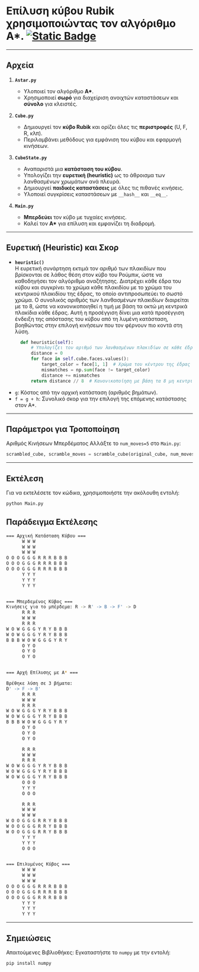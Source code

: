 # Επίλυση κύβου Rubik χρησιμοποιώντας τον αλγόριθμο **A\***.  [![Static Badge](https://img.shields.io/badge/English-orange)](README.en.md)

---

## Αρχεία
1. **`Astar.py`**  
   - Υλοποιεί τον αλγόριθμο **A\***.  
   - Χρησιμοποιεί **σωρό** για διαχείριση ανοιχτών καταστάσεων και **σύνολο** για κλειστές.  

2. **`Cube.py`**  
   - Δημιουργεί τον **κύβο Rubik** και ορίζει όλες τις **περιστροφές** (U, F, R, κλπ).  
   - Περιλαμβάνει μεθόδους για εμφάνιση του κύβου και εφαρμογή κινήσεων.  

3. **`CubeState.py`**  
   - Αναπαριστά μια **κατάσταση του κύβου**.  
   - Υπολογίζει την **ευρετική (heuristic)** ως το άθροισμα των λανθασμένων χρωμάτων ανά πλευρά.  
   - Δημιουργεί **παιδικές καταστάσεις** με όλες τις πιθανές κινήσεις.  
   - Υλοποιεί συγκρίσεις καταστάσεων με `__hash__` και `__eq__`.  

4. **`Main.py`**  
   - **Μπερδεύει** τον κύβο με τυχαίες κινήσεις.  
   - Καλεί τον **A\*** για επίλυση και εμφανίζει τη διαδρομή.  

---

## Ευρετική (Heuristic) και Σκορ  
- **`heuristic()`**  
Η ευρετική συνάρτηση εκτιμά τον αριθμό των πλακιδίων που βρίσκονται σε λάθος θέση στον κύβο του Ρούμπικ, ώστε να καθοδηγήσει τον αλγόριθμο αναζήτησης. Διατρέχει κάθε έδρα του κύβου και συγκρίνει το χρώμα κάθε πλακιδίου με το χρώμα του κεντρικού πλακιδίου της έδρας, το οποίο αντιπροσωπεύει το σωστό χρώμα. Ο συνολικός αριθμός των λανθασμένων πλακιδίων διαιρείται με το 8, ώστε να κανονικοποιηθεί η τιμή με βάση τα οκτώ μη κεντρικά πλακίδια κάθε έδρας. Αυτή η προσέγγιση δίνει μια κατά προσέγγιση ένδειξη της απόστασης του κύβου από τη λυμένη κατάσταση, βοηθώντας στην επιλογή κινήσεων που τον φέρνουν πιο κοντά στη λύση.
  ```python
    def heuristic(self):
        # Υπολογίζει τον αριθμό των λανθασμένων πλακιδίων σε κάθε έδρα
        distance = 0
        for face in self.cube.faces.values():
            target_color = face[1, 1]  # Χρώμα του κέντρου της έδρας
            mismatches = np.sum(face != target_color)
            distance += mismatches
        return distance // 8  # Κανονικοποίηση με βάση τα 8 μη κεντρικά πλακίδια
  ```
- `g`: Κόστος από την αρχική κατάσταση (αριθμός βημάτων).
- `f = g + h`: Συνολικό σκορ για την επιλογή της επόμενης κατάστασης στον A*.
  
---
## Παράμετροι για Τροποποίηση

Αριθμός Κινήσεων Μπερδέματος
Αλλάξτε το `num_moves=5` στο `Main.py`:

```python
scrambled_cube, scramble_moves = scramble_cube(original_cube, num_moves=5) # Παράδειγμα: 5 κινήσεις
```
---
## Εκτέλεση

Για να εκτελέσετε τον κώδικα, χρησιμοποιήστε την ακόλουθη εντολή:

```bash
python Main.py 
```

## Παράδειγμα Εκτέλεσης

```bash
=== Αρχική Κατάσταση Κύβου ===
      W W W            
      W W W            
      W W W            
O O O G G G R R R B B B
O O O G G G R R R B B B
O O O G G G R R R B B B
      Y Y Y            
      Y Y Y            
      Y Y Y            


=== Μπερδεμένος Κύβος ===
Κινήσεις για το μπέρδεμα: R -> R' -> B -> F' -> D
      R R R            
      W W W            
      R R R            
W O W G G G Y R Y B B B
W O W G G G Y R Y B B B
B B B W O W G G G Y R Y
      O Y O            
      O Y O            
      O Y O            


=== Αρχή Επίλυσης με A* ===

Βρέθηκε λύση σε 3 βήματα:
D' -> F -> B'
      R R R            
      W W W            
      R R R            
W O W G G G Y R Y B B B
W O W G G G Y R Y B B B
B B B W O W G G G Y R Y
      O Y O            
      O Y O            
      O Y O            

      R R R            
      W W W            
      R R R            
W O W G G G Y R Y B B B
W O W G G G Y R Y B B B
W O W G G G Y R Y B B B
      O O O            
      Y Y Y            
      O O O            

      R R R            
      W W W            
      W W W            
W O O G G G R R Y B B B
W O O G G G R R Y B B B
W O O G G G R R Y B B B
      Y Y Y            
      Y Y Y            
      O O O            


=== Επιλυμένος Κύβος ===
      W W W            
      W W W            
      W W W            
O O O G G G R R R B B B
O O O G G G R R R B B B
O O O G G G R R R B B B
      Y Y Y            
      Y Y Y            
      Y Y Y            
```
---
## Σημειώσεις
Απαιτούμενες Βιβλιοθήκες:
Εγκαταστήστε το `numpy` με την εντολή:
```bash
pip install numpy
```
